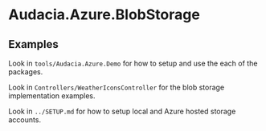 # Audacia.Azure.BlobStorage

## Examples
Look in `tools/Audacia.Azure.Demo` for how to setup and use the each of the packages.

Look in `Controllers/WeatherIconsController` for the blob storage implementation examples.

Look in `../SETUP.md` for how to setup local and Azure hosted storage accounts.
